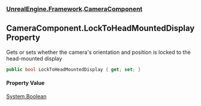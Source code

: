 ### [UnrealEngine.Framework](./UnrealEngine-Framework.md 'UnrealEngine.Framework').[CameraComponent](./UnrealEngine-Framework-CameraComponent.md 'UnrealEngine.Framework.CameraComponent')
## CameraComponent.LockToHeadMountedDisplay Property
Gets or sets whether the camera's orientation and position is locked to the head-mounted display  
```csharp
public bool LockToHeadMountedDisplay { get; set; }
```
#### Property Value
[System.Boolean](https://docs.microsoft.com/en-us/dotnet/api/System.Boolean 'System.Boolean')  
